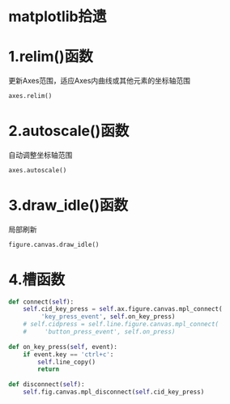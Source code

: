 # matplotlib拾遗

# 1.relim()函数

更新Axes范围，适应Axes内曲线或其他元素的坐标轴范围

```python
axes.relim()
```

# 2.autoscale()函数

自动调整坐标轴范围

```python
axes.autoscale()
```

# 3.draw_idle()函数

局部刷新

```python
figure.canvas.draw_idle()
```

# 4.槽函数

```python
def connect(self):
    self.cid_key_press = self.ax.figure.canvas.mpl_connect(
         'key_press_event', self.on_key_press)
    # self.cidpress = self.line.figure.canvas.mpl_connect(
    #     'button_press_event', self.on_press)
    
def on_key_press(self, event):
    if event.key == 'ctrl+c':
        self.line_copy()
        return
        
def disconnect(self):
    self.fig.canvas.mpl_disconnect(self.cid_key_press)
```

